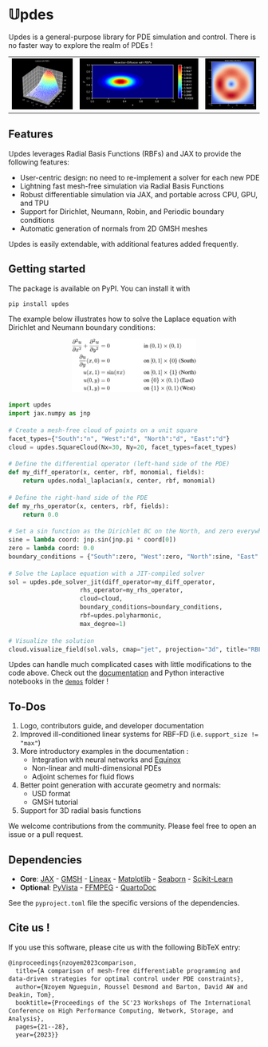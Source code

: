 # 𝕌pdes

𝕌pdes is a general-purpose library for PDE simulation and control. There is no faster way to explore the realm of PDEs !

<table>
  <tr>
    <th><img src="docs/assets/laplace.png" width="180"></th>
    <th><img src="docs/assets/adv_diff_periodic.gif" width="350"></th>
    <!-- <th><img src="docs/assets/burgers_u.gif" width="188"></th> -->
    <th><img src="docs/assets/ns_norm.gif" width="150"></th>
  </tr>
</table>


## Features
𝕌pdes leverages Radial Basis Functions (RBFs) and JAX to provide the following features:
- User-centric design: no need to re-implement a solver for each new PDE
- Lightning fast mesh-free simulation via Radial Basis Functions
- Robust differentiable simulation via JAX, and portable across CPU, GPU, and TPU
- Support for Dirichlet, Neumann, Robin, and Periodic boundary conditions
- Automatic generation of normals from 2D GMSH meshes

𝕌pdes is easily extendable, with additional features added frequently.


## Getting started
The package is available on PyPI. You can install it with
```
pip install updes
```

The example below illustrates how to solve the Laplace equation with Dirichlet and Neumann boundary conditions:
<p align="center">
<img src="docs/assets/LaplacePDE.png" width="250">
</p>

```python
import updes
import jax.numpy as jnp

# Create a mesh-free cloud of points on a unit square
facet_types={"South":"n", "West":"d", "North":"d", "East":"d"}
cloud = updes.SquareCloud(Nx=30, Ny=20, facet_types=facet_types)

# Define the differential operator (left-hand side of the PDE)
def my_diff_operator(x, center, rbf, monomial, fields):
    return updes.nodal_laplacian(x, center, rbf, monomial)

# Define the right-hand side of the PDE
def my_rhs_operator(x, centers, rbf, fields):
    return 0.0

# Set a sin function as the Dirichlet BC on the North, and zero everywhere else
sine = lambda coord: jnp.sin(jnp.pi * coord[0])
zero = lambda coord: 0.0
boundary_conditions = {"South":zero, "West":zero, "North":sine, "East":zero}

# Solve the Laplace equation with a JIT-compiled solver
sol = updes.pde_solver_jit(diff_operator=my_diff_operator, 
                    rhs_operator=my_rhs_operator, 
                    cloud=cloud, 
                    boundary_conditions=boundary_conditions, 
                    rbf=updes.polyharmonic,
                    max_degree=1)

# Visualize the solution
cloud.visualize_field(sol.vals, cmap="jet", projection="3d", title="RBF solution")
```

𝕌pdes can handle much complicated cases with little modifications to the code above. Check out the [documentation](https://ddrous.github.io/Updes/) and Python interactive notebooks in the [`demos`](./demos) folder !




## To-Dos
1. Logo, contributors guide, and developer documentation
2. Improved ill-conditioned linear systems for RBF-FD (i.e. `support_size != "max"`)
2. More introductory examples in the documentation :
    - Integration with neural networks and [Equinox](https://github.com/patrick-kidger/equinox)
    - Non-linear and multi-dimensional PDEs
    - Adjoint schemes for fluid flows
3. Better point generation with accurate geometry and normals: 
    - USD format
    - GMSH tutorial
4. Support for 3D radial basis functions

We welcome contributions from the community. Please feel free to open an issue or a pull request.


## Dependencies
- **Core**: [JAX](https://github.com/google/jax) - [GMSH](https://pypi.org/project/gmsh/) - [Lineax](https://github.com/patrick-kidger/lineax) - [Matplotlib](https://github.com/matplotlib/matplotlib) - [Seaborn](https://github.com/mwaskom/seaborn) - [Scikit-Learn](https://github.com/scikit-learn/scikit-learn)
- **Optional**: [PyVista](https://github.com/pyvista/pyvista) - [FFMPEG](https://github.com/kkroening/ffmpeg-python) - [QuartoDoc](https://github.com/machow/quartodoc/)

See the `pyproject.toml` file the specific versions of the dependencies.


## Cite us !
If you use this software, please cite us with the following BibTeX entry:
```
@inproceedings{nzoyem2023comparison,
  title={A comparison of mesh-free differentiable programming and data-driven strategies for optimal control under PDE constraints},
  author={Nzoyem Ngueguin, Roussel Desmond and Barton, David AW and Deakin, Tom},
  booktitle={Proceedings of the SC'23 Workshops of The International Conference on High Performance Computing, Network, Storage, and Analysis},
  pages={21--28},
  year={2023}}
```
